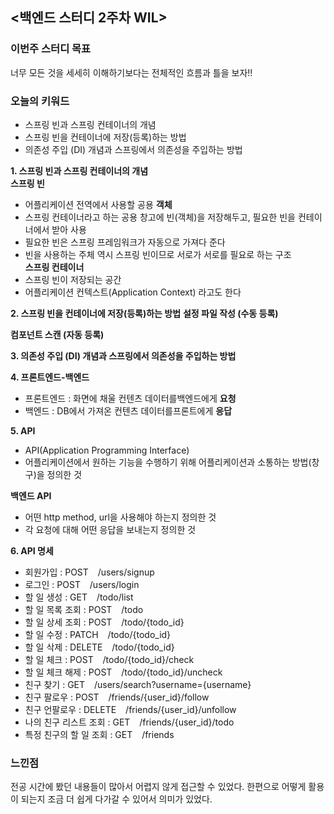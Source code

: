 ## <백엔드 스터디 2주차 WIL>

### 이번주 스터디 목표
너무 모든 것을 세세히 이해하기보다는 전체적인 흐름과 틀을 보자!!

### 오늘의 키워드
  - 스프링 빈과 스프링 컨테이너의 개념
  - 스프링 빈을 컨테이너에 저장(등록)하는 방법
  - 의존성 주입 (DI) 개념과 스프링에서 의존성을 주입하는 방법

**1. 스프링 빈과 스프링 컨테이너의 개념** <br>
  **스프링 빈**
  - 어플리케이션 전역에서 사용할 공용 **객체**
  - 스프링 컨테이너라고 하는 공용 창고에 빈(객체)을 저장해두고, 필요한 빈을 컨테이너에서 받아 사용
  - 필요한 빈은 스프링 프레임워크가 자동으로 가져다 준다
  - 빈을 사용하는 주체 역시 스프링 빈이므로 서로가 서로를 필요로 하는 구조 <br>
  **스프링 컨테이너**
  - 스프링 빈이 저장되는 공간
  - 어플리케이션 컨텍스트(Application Context) 라고도 한다

**2. 스프링 빈을 컨테이너에 저장(등록)하는 방법**
   **설정 파일 작성 (수동 등록)**
   
   **컴포넌트 스캔 (자동 등록)**
   

**3. 의존성 주입 (DI) 개념과 스프링에서 의존성을 주입하는 방법**
   

**4. 프론트엔드-백엔드**
   - 프론트엔드 : 화면에 채울 컨텐츠 데이터를백엔드에게 **요청**
   - 백엔드 : DB에서 가져온 컨텐츠 데이터를프론트에게 **응답**

**5. API**
   - API(Application Programming Interface)
   - 어플리케이션에서 원하는 기능을 수행하기 위해 어플리케이션과 소통하는 방법(창구)을 정의한 것

   **백엔드 API** 
   - 어떤 http method, url을 사용해야 하는지 정의한 것
   - 각 요청에 대해 어떤 응답을 보내는지 정의한 것
     
**6. API 명세**
   - 회원가입 : POST &ensp;  /users/signup
   - 로그인 : POST &ensp;  /users/login
   - 할 일 생성 : GET &ensp;  /todo/list
   - 할 일 목록 조회 : POST &ensp;  /todo
   - 할 일 상세 조회 : POST &ensp;  /todo/{todo_id}
   - 할 일 수정 : PATCH &ensp;  /todo/{todo_id}
   - 할 일 삭제 : DELETE &ensp;  /todo/{todo_id}
   - 할 일 체크 : POST &ensp;  /todo/{todo_id}/check
   - 할 일 체크 해제 : POST &ensp;  /todo/{todo_id}/uncheck
   - 친구 찾기 : GET &ensp;  /users/search?username={username}
   - 친구 팔로우 : POST &ensp;  /friends/{user_id}/follow
   - 친구 언팔로우 : DELETE &ensp;  /friends/{user_id}/unfollow
   - 나의 친구 리스트 조회 : GET &ensp;  /friends/{user_id}/todo
   - 특정 친구의 할 일 조회 : GET &ensp;  /friends

### 느낀점
전공 시간에 봤던 내용들이 많아서 어렵지 않게 접근할 수 있었다. 한편으로 어떻게 활용이 되는지 조금 더 쉽게 다가갈 수 있어서 의미가 있었다.
